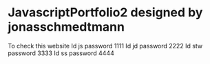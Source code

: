 # JavascriptPortfolio2 designed by jonasschmedtmann
To check this website
Id js password 1111
Id jd password 2222
Id stw password 3333
Id ss password 4444
